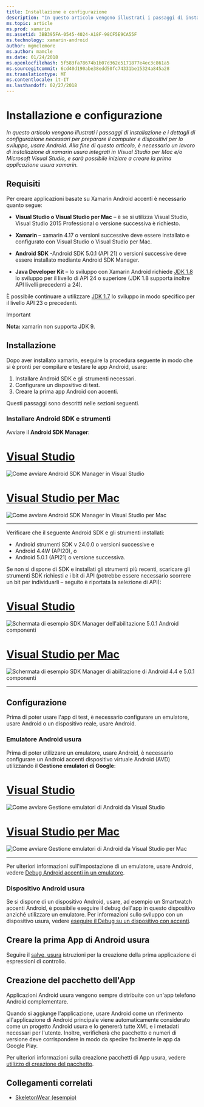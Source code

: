 ```yaml
---
title: Installazione e configurazione
description: "In questo articolo vengono illustrati i passaggi di installazione e i dettagli di configurazione necessari per preparare il computer e dispositivi per lo sviluppo, usare Android. Alla fine di questo articolo, è necessario un lavoro di installazione di xamarin usura integrati in Visual Studio per Mac e/o Microsoft Visual Studio, e sarà possibile iniziare a creare la prima applicazione usura xamarin."
ms.topic: article
ms.prod: xamarin
ms.assetid: 3BB395FA-0545-4024-A18F-98CF5E9CA55F
ms.technology: xamarin-android
author: mgmclemore
ms.author: mamcle
ms.date: 01/24/2018
ms.openlocfilehash: 5f583fa78674b1b07d362e5171877e4ec3c861a5
ms.sourcegitcommit: 6cd40d190abe38edd50fc74331be15324a845a28
ms.translationtype: MT
ms.contentlocale: it-IT
ms.lasthandoff: 02/27/2018
---
```

# <a name="setup-and-installation"></a>Installazione e configurazione

_In questo articolo vengono illustrati i passaggi di installazione e i dettagli di configurazione necessari per preparare il computer e dispositivi per lo sviluppo, usare Android. Alla fine di questo articolo, è necessario un lavoro di installazione di xamarin usura integrati in Visual Studio per Mac e/o Microsoft Visual Studio, e sarà possibile iniziare a creare la prima applicazione usura xamarin._

<a name="requirements" />

## <a name="requirements"></a>Requisiti

Per creare applicazioni basate su Xamarin Android accenti è necessario quanto segue:

-   **Visual Studio o Visual Studio per Mac** &ndash; è se si utilizza Visual Studio, Visual Studio 2015 Professional o versione successiva è richiesto.

-   **Xamarin** &ndash; xamarin 4.17 o versioni successive deve essere installato e configurato con Visual Studio o Visual Studio per Mac.

-   **Android SDK** -Android SDK 5.0.1 (API 21) o versioni successive deve essere installato mediante Android SDK Manager.

-   **Java Developer Kit** &ndash; lo sviluppo con Xamarin Android richiede [JDK 1.8](http://www.oracle.com/technetwork/java/javase/downloads/jdk8-downloads-2133151.html) lo sviluppo per il livello di API 24 o superiore (JDK 1.8 supporta inoltre API livelli precedenti a 24).

È possibile continuare a utilizzare [JDK 1.7](http://www.oracle.com/technetwork/java/javase/downloads/jdk7-downloads-1880260.html) lo sviluppo in modo specifico per il livello API 23 o precedenti.

> [!IMPORTANT]
> **Nota:** xamarin non supporta JDK 9.

<a name="installation" />

## <a name="installation"></a>Installazione

Dopo aver installato xamarin, eseguire la procedura seguente in modo che si è pronti per compilare e testare le app Android, usare: 

1.  Installare Android SDK e gli strumenti necessari.
2.  Configurare un dispositivo di test.
3.  Creare la prima app Android con accenti.

Questi passaggi sono descritti nelle sezioni seguenti.

<a name="sdktools" />

### <a name="install-android-sdk-and-tools"></a>Installare Android SDK e strumenti 

Avviare il **Android SDK Manager**: 

# <a name="visual-studiotabvswin"></a>[Visual Studio](#tab/vswin)

![Come avviare Android SDK Manager in Visual Studio](installation-images/vs/sdk-menu.png)

# <a name="visual-studio-for-mactabvsmac"></a>[Visual Studio per Mac](#tab/vsmac)

![Come avviare Android SDK Manager in Visual Studio per Mac](installation-images/xs/sdk-menu.png)

-----


Verificare che il seguente Android SDK e gli strumenti installati:

* Android strumenti SDK v 24.0.0 o versioni successive e
* Android 4.4W (API20), o
* Android 5.0.1 (API21) o versione successiva.

Se non si dispone di SDK e installati gli strumenti più recenti, scaricare gli strumenti SDK richiesti *e* i bit di API (potrebbe essere necessario scorrere un bit per individuarli &ndash; seguito è riportata la selezione di API): 

# <a name="visual-studiotabvswin"></a>[Visual Studio](#tab/vswin)

![Schermata di esempio SDK Manager dell'abilitazione 5.0.1 Android componenti](installation-images/vs/sdk-select.png)

# <a name="visual-studio-for-mactabvsmac"></a>[Visual Studio per Mac](#tab/vsmac)

![Schermata di esempio SDK Manager di abilitazione di Android 4.4 e 5.0.1 componenti](installation-images/xs/sdk-select.png)

-----


## <a name="configuration"></a>Configurazione

Prima di poter usare l'app di test, è necessario configurare un emulatore, usare Android o un dispositivo reale, usare Android. 


### <a name="android-wear-emulator"></a>Emulatore Android usura

Prima di poter utilizzare un emulatore, usare Android, è necessario configurare un Android accenti dispositivo virtuale Android (AVD) utilizzando il **Gestione emulatori di Google**:

# <a name="visual-studiotabvswin"></a>[Visual Studio](#tab/vswin)

![Come avviare Gestione emulatori di Android da Visual Studio](installation-images/vs/emulator-menu.png)

# <a name="visual-studio-for-mactabvsmac"></a>[Visual Studio per Mac](#tab/vsmac)

![Come avviare Gestione emulatori di Android da Visual Studio per Mac](installation-images/xs/emulator-menu.png)

-----

Per ulteriori informazioni sull'impostazione di un emulatore, usare Android, vedere [Debug Android accenti in un emulatore](~/android/wear/deploy-test/debug-on-emulator.md).


### <a name="android-wear-device"></a>Dispositivo Android usura

Se si dispone di un dispositivo Android, usare, ad esempio un Smartwatch accenti Android, è possibile eseguire il debug dell'app in questo dispositivo anziché utilizzare un emulatore. Per informazioni sullo sviluppo con un dispositivo usura, vedere [eseguire il Debug su un dispositivo con accenti](~/android/wear/deploy-test/debug-on-device.md).


## <a name="create-your-first-android-wear-app"></a>Creare la prima App di Android usura

Seguire il [salve, usura](~/android/wear/get-started/hello-wear.md) istruzioni per la creazione della prima applicazione di espressioni di controllo.


## <a name="packaging-your-app"></a>Creazione del pacchetto dell'App

Applicazioni Android usura vengono sempre distribuite con un'app telefono Android complementare. 

Quando si aggiunge l'applicazione, usare Android come un riferimento all'applicazione di Android principale viene automaticamente considerato come un progetto Android usura e lo genererà tutte XML e i metadati necessari per l'utente. Inoltre, verificherà che pacchetto e numeri di versione deve corrispondere in modo da spedire facilmente le app da Google Play. 

Per ulteriori informazioni sulla creazione pacchetti di App usura, vedere [utilizzo di creazione del pacchetto](~/android/wear/deploy-test/packaging.md).


## <a name="related-links"></a>Collegamenti correlati

- [SkeletonWear (esempio)](https://developer.xamarin.com/samples/SkeletonWear/)
